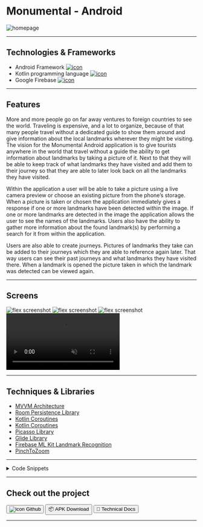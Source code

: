 # Monumental - Android

![homepage](../projects/Monumental/monumental.webp)

---

## Technologies & Frameworks

- Android Framework [![icon](../logos/tech/android.png)](https://developer.android.com/)
- Kotlin programming language [![icon](../logos/tech/kotlin.png)](https://kotlinlang.org/)
- Google Firebase [![icon](../logos/tech/firebase.png)](https://firebase.google.com/)

---

## Features

More and more people go on far away ventures to foreign countries to see the world.
Traveling is expensive, and a lot to organize, because of that many people travel without a
dedicated guide to show them around and give information about the local landmarks
wherever they might be visiting. The vision for the Monumental Android application is to give
tourists anywhere in the world that travel without a guide the ability to get information about
landmarks by taking a picture of it. Next to that they will be able to keep track of what
landmarks they have visited and add them to their journey so that they are able to later look
back on all the landmarks they have visited.

Within the application a user will be able to take a picture using a live camera preview or
choose an existing picture from the phone’s storage. When a picture is taken or chosen the
application immediately gives a response if one or more landmarks have been detected
within the image. If one or more landmarks are detected in the image the application allows
the user to see the names of the landmarks. Users also have the ability to gather more
information about the found landmark(s) by performing a search for it from within the
application.

Users are also able to create journeys. Pictures of landmarks they take can be added to their
journeys which they are able to reference again later. That way users can see their past
journeys and what landmarks they have visited there. When a landmark is opened the picture
taken in which the landmark was detected can be viewed again.


---

## Screens

![flex screenshot](../projects/Monumental/monumental_1.webp)
![flex screenshot](../projects/Monumental/monumental_2.webp)
![flex screenshot](../projects/Monumental/monumental_3.webp)
<video class="flex" autoplay muted loop playsinline controls src="../projects/Monumental/monumental_demo.webm"></video>

---

## Techniques & Libraries

- [MVVM Architecture](https://developer.android.com/jetpack/guide)
- [Room Persistence Library](https://developer.android.com/training/data-storage/room)
- [Kotlin Coroutines](https://developer.android.com/kotlin/coroutines)
- [Kotlin Coroutines](https://developer.chrome.com/docs/android/custom-tabs/overview/)
- [Picasso Library](https://developer.chrome.com/docs/android/custom-tabs/overview/)
- [Glide Library](https://developer.chrome.com/docs/android/custom-tabs/overview/)
- [Firebase ML Kit Landmark Recognition](https://firebase.google.com/docs/ml-kit/recognize-landmarks)
- [PinchToZoom](https://github.com/martinwithaar/PinchToZoom)

---

<details>
  <summary>Code Snippets</summary>
<div>

The following are some code snippets of pieces of code I'm proud of from this project. The snippets demonstrate clean, concise and powerful code. _(Code has been compacted)_

**ViewModel for the Landmarks fragment**\
All communication between the View and Model is done through the ViewModel according to the MVVM architecture as is demonstrated throughout the project.

```
package com.example.monumental.viewModel.landmark

class LandmarksViewModel(application: Application) : AndroidViewModel(application) {

    private val landmarkRepository = LandmarkRepository(application.applicationContext)
    private val journeyRepository = JourneyRepository(application.applicationContext)
    private val bitmapHelper = BitmapHelper()
    private val mediaFileHelper = MediaFileHelper()

    private val mainScope = CoroutineScope(Dispatchers.Main)

    /**Inserts new Landmark
     * @return Long ID of inserted journey */
    fun createLandmark(landmark: Landmark) { mainScope.launch {
    landmarkRepository.insertLandmark(landmark) } }
    /**Gets all Landmarks of Journey
     * @param journeyId ID of Landmark to get Landmarks of
     * @return List of Landmarks */
    fun getLandmarksByJourney(journeyId: Int): LiveData<List<Landmark>?> {
    return landmarkRepository.getLandmarksByJourney(journeyId) }
    /**Sets the active Journey, unset all other journeys
     * @param journey Journey to set to active */
    fun setActiveJourney(journey: Journey) { mainScope.launch { journeyRepository.setActiveJourney(journey) } }
    /**Gets a Bitmap from the device storage
     * @param contentResolver ContentResolver class provides applications access to the content model
     * @param imageUri Uri image to retrieve
     * @return Bitmap that's retrieved */
    fun getBitmap(contentResolver: ContentResolver?, imageUri: Uri): Bitmap? {
    return bitmapHelper.getBitmap(contentResolver!!, imageUri) }
    /** Creates a File for saving an image
     * @return File */
    fun getOutputMediaFile(): File? { return mediaFileHelper.getOutputMediaFile() }
    /**Creates a file Uri for saving an image
     * @return Uri from File */
    fun getOutputMediaFileUri(): Uri { return mediaFileHelper.getOutputMediaFileUri() }
    /**Removes a Landmark
     * @param landmark Landmark to remove */
    fun deleteLandmark(landmark: Landmark): Int = runBlocking {
    return@runBlocking landmarkRepository.deleteLandmark(landmark) }
}
```

**Journeys fragment delete operation**\
These methods demonstrate the builder design pattern and, object-oriented and effective functional programming approach and proper use of the Kotlin programming language.

```
/**When Journey delete button is clicked
 * Builds dialog for delete confirmation
 * @param journey Journey to delete */
private fun journeyDelete(journey: Journey) {
    val builder: AlertDialog.Builder = AlertDialog.Builder(context)
        .setTitle("Remove ${journey.name}?")
        .setMessage("Are you sure?")
        .setPositiveButton("Yes") { dialog, _ ->
            deleteJourney(journey)
            dialog.dismiss() }
        .setNegativeButton("No") { dialog, _ -> dialog.dismiss() }
    val alert: AlertDialog = builder.create()
    alert.show() }

/** Deleted journey from database and alerts user of opreration success
 * @param journey Journey to update */
private fun deleteJourney(journey: Journey) {
    if (viewModel.deleteJourney(journey) == 1) { // Returns number of affected rows
        Toast.makeText(requireContext(), getString(R.string.journey_deleted, journey.name),
            Toast.LENGTH_SHORT).show()
    } else {
        Toast.makeText(requireContext(), getString(R.string.journey_not_deleted, journey.name),
            Toast.LENGTH_SHORT).show()
    }
}
```

</div>
</details>

---

## Check out the project

[<button>![icon](../logos/tech/github.png) Github</button>](https://github.com/alianza/Monumental)
[<button>📦 APK Download</button>](https://google.com/)
[<button>📘 Technical Docs</button>](https://drive.google.com/file/d/162SAxWKRrIahK1M_R8Q7BtnR_OMhz13o/view?usp=sharing)

---
